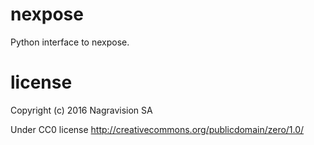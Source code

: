 nexpose
=======

Python interface to nexpose.

# license

Copyright (c) 2016 Nagravision SA

Under CC0 license <http://creativecommons.org/publicdomain/zero/1.0/>
